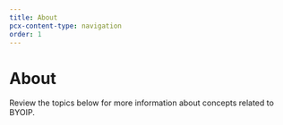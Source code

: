 ```yaml
---
title: About
pcx-content-type: navigation
order: 1
---
```


# About

Review the topics below for more information about concepts related to BYOIP.

<DirectoryListing path="/about"/>
